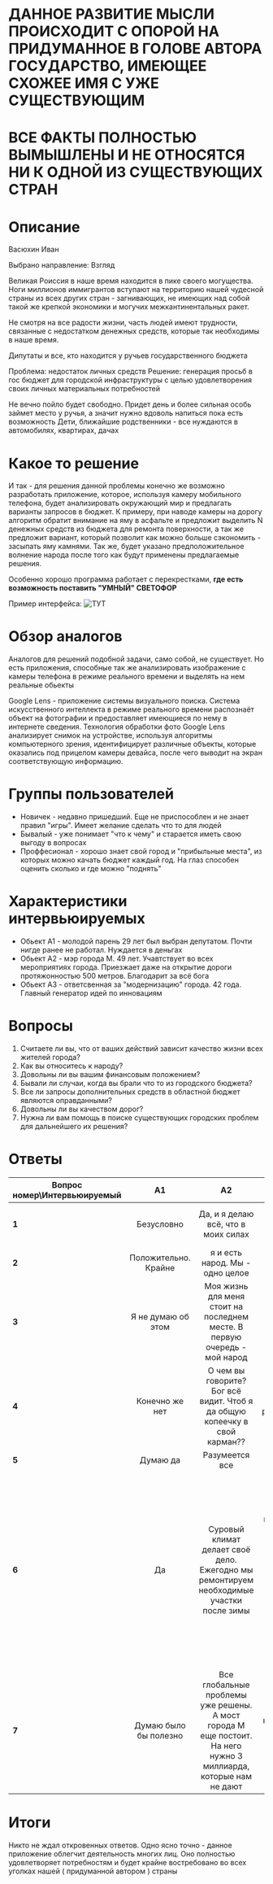 # ДАННОЕ РАЗВИТИЕ МЫСЛИ ПРОИСХОДИТ С ОПОРОЙ НА ПРИДУМАННОЕ В ГОЛОВЕ АВТОРА ГОСУДАРСТВО, ИМЕЮЩЕЕ СХОЖЕЕ ИМЯ С УЖЕ СУЩЕСТВУЮЩИМ
# ВСЕ ФАКТЫ ПОЛНОСТЬЮ ВЫМЫШЛЕНЫ И НЕ ОТНОСЯТСЯ НИ К ОДНОЙ ИЗ СУЩЕСТВУЮЩИХ СТРАН

# Описание

Васюхин Иван

Выбрано направление: Взгляд

Великая Роиссия в наше время находится в пике своего могущества. Ноги миллионов иммигрантов вступают на территорию нашей чудесной страны из всех других стран - загнивающих, не имеющих над собой такой же крепкой экономики и могучих межкантинентальных ракет.

Не смотря на все радости жизни, часть людей имеют трудности, связанные с недостатком денежных средств, которые так необходимы в наше время. 

Дипутаты и все, кто находится у ручьев государственного бюджета

Проблема: недостаток личных средств
Решение: генерация просьб в гос бюджет для городской инфраструктуры с целью удовлетворения своих личных материальных потребностей

Не вечно пойло будет свободно. Придет день и более сильная особь займет место у ручья, а значит нужно вдоволь напиться пока есть возможность
Дети, ближайшие родственники - все нуждаются в автомобилях, квартирах, дачах


# Какое то решение


И так - для решения данной проблемы конечно же возможно разработать приложение, которое, используя камеру мобильного телефона, будет анализировать окружающий мир и предлагать варианты запросов в бюджет. К примеру, при наводе камеры на дорогу алгоритм обратит внимание на яму в асфальте и предложит выделить N денежных средств из бюджета для ремонта поверхности, а так же предложит вариант, который позволит как можно больше сэкономить - засыпать яму камнями.  Так же, будет указано предположительное волнение народа после того как будут применены предлагаемые решения.

Особенно хорошо программа работает с перекрестками, **где есть возможность поставить "УМНЫЙ" СВЕТОФОР**

Пример интерфейса: ![ТУТ](https://sun9-65.userapi.com/c851328/v851328508/1ea6eb/SsQExabmPQ8.jpg)


# Обзор аналогов

Аналогов для решений подобной задачи, само собой, не существует.
Но есть приложения, способные так же анализировать изображение с камеры телефона в режиме реального времени и выделять на нем реальные обьекты 

Google Lens - приложение системы визуального поиска. Cистема искусственного интеллекта в режиме реального времени распознаёт объект на фотографии и предоставляет имеющиеся по нему в интернете сведения. Технология обработки фото Google Lens анализирует снимок на устройстве, используя алгоритмы компьютерного зрения, идентифицирует различные объекты, которые оказались под прицелом камеры девайса, после чего выводит на экран соответствующую информацию. 

# Группы пользователей 


   + Новичек - недавно пришедший. Еще не приспособлен и не знает правил "игры". Имеет желание сделать что то для людей
   + Бывалый - уже понимает "что к чему" и старается иметь свою выгоду в вопросах
   + Проффесионал - хорошо знает свой город и "прибыльные места", из которых можно качать бюджет каждый год. На глаз способен оценить сколько и где можно "поднять"
 
 # Характеристики интервьюируемых
 
+ Обьект A1 - молодой парень 29 лет был выбран депутатом. Почти нигде ранее не работал. Нуждается в деньгах
+ Обьект А2 - мэр города M. 49 лет. Учавтствует во всех мероприятиях города. Приезжает даже на открытие дороги протяжонностью 500 метров. Благодарит за всё бога
+ Обьект А3 - ответсвенная за "модернизацию" города. 42 года. Главный генератор идей по инновациям

# Вопросы

1. Считаете ли вы, что от ваших действий зависит качество жизни всех жителей города?
2. Как вы относитесь к народу?
3. Довольны ли вы вашим финансовым положением?
4. Бывали ли случаи, когда вы брали что то из городского бюджета?
5. Все ли запросы дополнительных средств в областной бюджет являются оправданными?
6. Довольны ли вы качеством дорог?
7. Нужна ли вам помощь в поиске существующих городских проблем для дальнейшего их решения?

# Ответы

| **Вопрос номер\Интервьюируемый** | **A1** | **A2** | **A3** |
|----------------|:---------:|:---------:|----------------:|
| **1** |  Безусловно | Да, и я делаю всё, что в моих силах| Я живу чтобы сделать жизнь моего народа ярче |
| **2** |  Положительно. Крайне| я и есть народ. Мы - одно целое| Хорошо|
| **3** |  Я не думаю об этом| Моя жизнь для меня стоит на последнем месте. В первую очередь - мой народ| Нет, к сожалению |
| **4** |  Конечно же нет | О чем вы говорите? Бог всё видит. Чтоб я да общую копеечку в свой карман?? | я не хочу с вами разговаривать *злится* |
| **5** | Думаю да | Разумеется все| Разве может быть иначе?|
| **6** |  Да| Суровый климат делает своё дело. Ежегодно мы ремонтируем необходимые участки после зимы| Скажем так: я была во многих странах мира и очень много путешествую и знаете что - дороги у нас прекрасные. Поверьте. Когда нибудь возможно и вы сможете себе позволить съездить за границу и поймете о чем я|
| **7** |  Думаю было бы полезно| Все глобальные проблемы уже решены. А мост города M еще постоит. На него нужно 3 миллиарда, которые нам не дают| Я и сама вижу, что светофоров не хватает. Но было бы полезно, а то иногда уже кончается фантазия |

# Итоги

Никто не ждал откровенных ответов. Одно ясно точно - данное приложение облегчит деятельность многих лиц. Оно полностью удовлетворяет потребностям и будет крайне востребовано во всех уголках нашей ( придуманной автором ) страны






